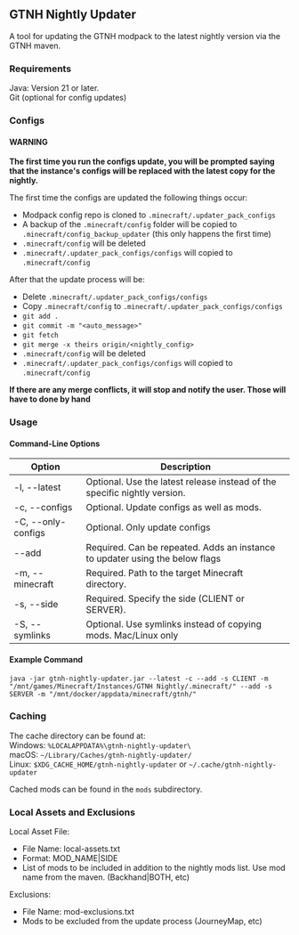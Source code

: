 
## GTNH Nightly Updater
A tool for updating the GTNH modpack to the latest nightly version via the GTNH maven.

### Requirements
Java: Version 21 or later.  
Git (optional for config updates)

### Configs
#### WARNING
**The first time you run the configs update, you will be prompted saying that the instance's configs will be replaced with the latest copy for the nightly.**  

The first time the configs are updated the following things occur:
* Modpack config repo is cloned to `.minecraft/.updater_pack_configs`
* A backup of the `.minecraft/config` folder will be copied to `.minecraft/config_backup_updater` (this only happens the first time)
* `.minecraft/config` will be deleted
* `.minecraft/.updater_pack_configs/configs` will copied to `.minecraft/config`

After that the update process will be:
* Delete `.minecraft/.updater_pack_configs/configs`
* Copy `.minecraft/config` to `.minecraft/.updater_pack_configs/configs`
* `git add .`
* `git commit -m "<auto_message>"`
* `git fetch`
* `git merge -x theirs origin/<nightly_config>`
* `.minecraft/config` will be deleted
* `.minecraft/.updater_pack_configs/configs` will copied to `.minecraft/config`

**If there are any merge conflicts, it will stop and notify the user. Those will have to done by hand**


### Usage
#### Command-Line Options
|Option| Description                                                               |  
|---|---------------------------------------------------------------------------|
|-l, --latest| Optional. Use the latest release instead of the specific nightly version. |  
|-c, --configs| Optional. Update configs as well as mods. |
|-C, --only-configs| Optional. Only update configs |
|--add| Required. Can be repeated. Adds an instance to updater using the below flags                    |
|-m, --minecraft| Required. Path to the target Minecraft directory.                         
| -s, --side| Required. Specify the side (CLIENT or SERVER).                            |
|-S, --symlinks| Optional. Use symlinks instead of copying mods. Mac/Linux only            |  

#### Example Command

`java -jar gtnh-nightly-updater.jar --latest -c --add -s CLIENT -m "/mnt/games/Minecraft/Instances/GTNH Nightly/.minecraft/" --add -s SERVER -m "/mnt/docker/appdata/minecraft/gtnh/"`

### Caching
The cache directory can be found at:  
Windows: `%LOCALAPPDATA%\gtnh-nightly-updater\`  
macOS: `~/Library/Caches/gtnh-nightly-updater/`  
Linux: `$XDG_CACHE_HOME/gtnh-nightly-updater` or `~/.cache/gtnh-nightly-updater`  

Cached mods can be found in the `mods` subdirectory.

### Local Assets and Exclusions
Local Asset File:
- File Name: local-assets.txt
- Format: MOD_NAME|SIDE
- List of mods to be included in addition to the nightly mods list. Use mod name from the maven. (Backhand|BOTH, etc) 

Exclusions:  
- File Name: mod-exclusions.txt
- Mods to be excluded from the update process (JourneyMap, etc)
